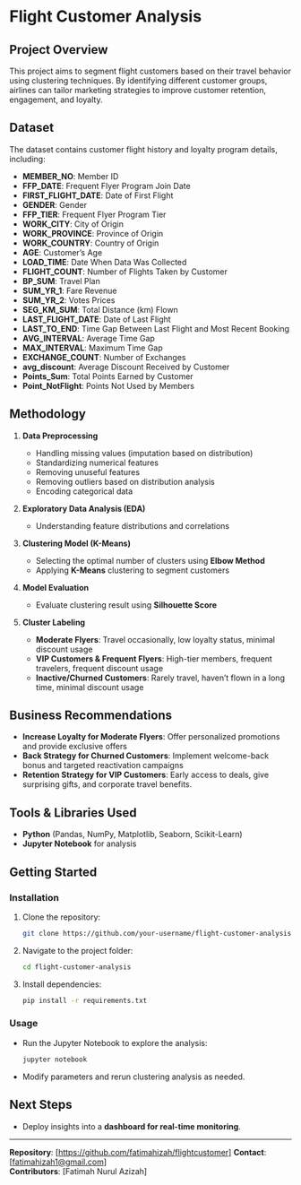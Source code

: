 # Flight Customer Analysis

## Project Overview
This project aims to segment flight customers based on their travel behavior using clustering techniques. By identifying different customer groups, airlines can tailor marketing strategies to improve customer retention, engagement, and loyalty.

## Dataset
The dataset contains customer flight history and loyalty program details, including:
- **MEMBER_NO**: Member ID  
- **FFP_DATE**: Frequent Flyer Program Join Date  
- **FIRST_FLIGHT_DATE**: Date of First Flight  
- **GENDER**: Gender  
- **FFP_TIER**: Frequent Flyer Program Tier  
- **WORK_CITY**: City of Origin  
- **WORK_PROVINCE**: Province of Origin  
- **WORK_COUNTRY**: Country of Origin  
- **AGE**: Customer’s Age  
- **LOAD_TIME**: Date When Data Was Collected  
- **FLIGHT_COUNT**: Number of Flights Taken by Customer  
- **BP_SUM**: Travel Plan  
- **SUM_YR_1**: Fare Revenue  
- **SUM_YR_2**: Votes Prices  
- **SEG_KM_SUM**: Total Distance (km) Flown  
- **LAST_FLIGHT_DATE**: Date of Last Flight  
- **LAST_TO_END**: Time Gap Between Last Flight and Most Recent Booking  
- **AVG_INTERVAL**: Average Time Gap  
- **MAX_INTERVAL**: Maximum Time Gap  
- **EXCHANGE_COUNT**: Number of Exchanges  
- **avg_discount**: Average Discount Received by Customer  
- **Points_Sum**: Total Points Earned by Customer  
- **Point_NotFlight**: Points Not Used by Members  

## Methodology
1. **Data Preprocessing**
   - Handling missing values (imputation based on distribution)
   - Standardizing numerical features
   - Removing unuseful features
   - Removing outliers based on distribution analysis
   - Encoding categorical data

2. **Exploratory Data Analysis (EDA)**
   - Understanding feature distributions and correlations

3. **Clustering Model (K-Means)**
   - Selecting the optimal number of clusters using **Elbow Method**
   - Applying **K-Means** clustering to segment customers

4. **Model Evaluation**
   - Evaluate clustering result using **Silhouette Score** 
   
5. **Cluster Labeling**
   - **Moderate Flyers**: Travel occasionally, low loyalty status, minimal discount usage
   - **VIP Customers & Frequent Flyers**: High-tier members, frequent travelers, frequent discount usage
   - **Inactive/Churned Customers**: Rarely travel, haven’t flown in a long time, minimal discount usage

## Business Recommendations
- **Increase Loyalty for Moderate Flyers**: Offer personalized promotions and provide exclusive offers
- **Back Strategy for Churned Customers**: Implement welcome-back bonus and targeted reactivation campaigns
- **Retention Strategy for VIP Customers**: Early access to deals, give surprising gifts, and corporate travel benefits.

## Tools & Libraries Used
- **Python** (Pandas, NumPy, Matplotlib, Seaborn, Scikit-Learn)
- **Jupyter Notebook** for analysis

## Getting Started
### Installation
1. Clone the repository:
   ```bash
   git clone https://github.com/your-username/flight-customer-analysis.git
   ```
2. Navigate to the project folder:
   ```bash
   cd flight-customer-analysis
   ```
3. Install dependencies:
   ```bash
   pip install -r requirements.txt
   ```

### Usage
- Run the Jupyter Notebook to explore the analysis:
  ```bash
  jupyter notebook
  ```
- Modify parameters and rerun clustering analysis as needed.

## Next Steps
- Deploy insights into a **dashboard for real-time monitoring**.

---
**Repository**: [https://github.com/fatimahizah/flightcustomer]
**Contact**: [fatimahizah1@gmail.com]  
**Contributors**: [Fatimah Nurul Azizah]

